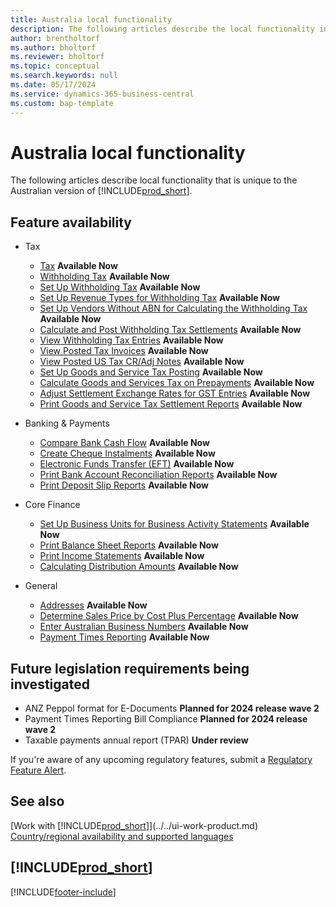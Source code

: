 ```yaml
---
title: Australia local functionality
description: The following articles describe the local functionality in the Australian version of Business Central.
author: brentholtorf
ms.author: bholtorf
ms.reviewer: bholtorf
ms.topic: conceptual
ms.search.keywords: null
ms.date: 05/17/2024
ms.service: dynamics-365-business-central
ms.custom: bap-template
---
```

# Australia local functionality

The following articles describe local functionality that is unique to the Australian version of [!INCLUDE[prod_short](../../includes/prod_short.md)].  

## Feature availability

* Tax
    * [Tax](tax.md) **Available Now**
    * [Withholding Tax](withholding-tax.md) **Available Now**
    * [Set Up Withholding Tax](how-to-set-up-withholding-tax.md) **Available Now**
    * [Set Up Revenue Types for Withholding Tax](how-to-set-up-revenue-types-for-withholding-tax.md) **Available Now**
    * [Set Up Vendors Without ABN for Calculating the Withholding Tax](how-to-set-up-vendors-without-abn-for-calculating-the-withholding-tax.md) **Available Now**
    * [Calculate and Post Withholding Tax Settlements](how-to-calculate-and-post-withholding-tax-settlements.md) **Available Now**
    * [View Withholding Tax Entries](how-to-view-withholding-tax-entries.md) **Available Now**
    * [View Posted Tax Invoices](how-to-view-posted-tax-invoices.md) **Available Now**
    * [View Posted US Tax CR/Adj Notes](how-to-view-posted-tax-credit-memos.md) **Available Now**
    * [Set Up Goods and Service Tax Posting](how-to-set-up-goods-and-service-tax-posting.md) **Available Now**
    * [Calculate Goods and Services Tax on Prepayments](how-to-calculate-goods-and-services-tax-on-prepayments.md) **Available Now**
    * [Adjust Settlement Exchange Rates for GST Entries](how-to-adjust-settlement-exchange-rates-for-vat-entries.md) **Available Now**
    * [Print Goods and Service Tax Settlement Reports](how-to-print-goods-and-service-tax-settlement-reports.md) **Available Now**

* Banking & Payments
    * [Compare Bank Cash Flow](how-to-compare-bank-cash-flow.md) **Available Now**
    * [Create Cheque Instalments](how-to-create-check-installments.md) **Available Now**
    * [Electronic Funds Transfer (EFT)](electronic-funds-transfer-eft-.md) **Available Now**
    * [Print Bank Account Reconciliation Reports](how-to-print-bank-account-reconciliation-reports.md) **Available Now**
    * [Print Deposit Slip Reports](how-to-print-deposit-slip-reports.md) **Available Now**

* Core Finance
    * [Set Up Business Units for Business Activity Statements](how-to-set-up-business-units-for-business-activity-statements.md) **Available Now**
    * [Print Balance Sheet Reports](how-to-print-balance-sheet-reports.md) **Available Now**
    * [Print Income Statements](how-to-print-income-statements.md) **Available Now**
    * [Calculating Distribution Amounts](calculating-distribution-amounts.md) **Available Now**

* General
    * [Addresses](addresses.md) **Available Now**
    * [Determine Sales Price by Cost Plus Percentage](how-to-determine-sales-price-by-cost-plus-percentage.md) **Available Now**
    * [Enter Australian Business Numbers](australian-business-numbers-and-adjustment-notes.md) **Available Now**
    * [Payment Times Reporting](payment-times-reporting.md) **Available Now**

## Future legislation requirements being investigated

* ANZ Peppol format for E-Documents **Planned for 2024 release wave 2**  
* Payment Times Reporting Bill Compliance **Planned for 2024 release wave 2**
* Taxable payments annual report (TPAR) **Under review**

If you're aware of any upcoming regulatory features, submit a [Regulatory Feature Alert](https://forms.office.com/pages/responsepage.aspx?id=v4j5cvGGr0GRqy180BHbRwkeauYiJKZOpJ0CtKuVmJlURURaMlQ4Rk05UFY4NkVEOTA0MUU5WThXSC4u).

## See also

[Work with [!INCLUDE[prod_short](../../includes/prod_short.md)]](../../ui-work-product.md)  
[Country/regional availability and supported languages](/dynamics365/business-central/dev-itpro/compliance/apptest-countries-and-translations)  

## [!INCLUDE[prod_short](../../includes/free_trial_md.md)]

[!INCLUDE[footer-include](../../includes/footer-banner.md)]
